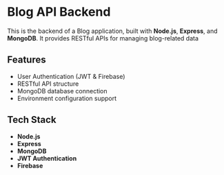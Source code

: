 # Blog API Backend

This is the backend of a Blog application, built with **Node.js**, **Express**, and **MongoDB**. It provides RESTful APIs for managing blog-related data
## Features

- User Authentication (JWT & Firebase)
- RESTful API structure
- MongoDB database connection
- Environment configuration support

## Tech Stack

- **Node.js**
- **Express**
- **MongoDB**
- **JWT Authentication**
- **Firebase**

